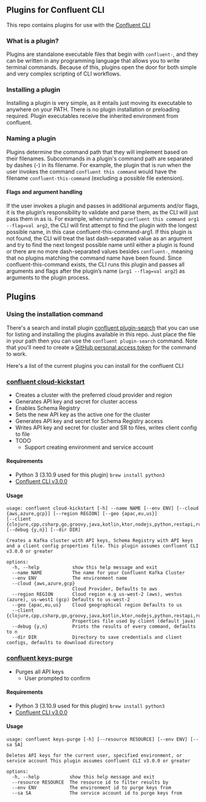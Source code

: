 ## Plugins for Confluent CLI

This repo contains plugins for use with
the [Confluent CLI](https://docs.confluent.io/confluent-cli/current/overview.html)

### What is a plugin?

Plugins are standalone executable files that begin with `confluent-`, and they can be written in any programming language
that allows you to write terminal commands. Because of this, plugins open the door for both simple and very complex
scripting of CLI workflows.

### Installing a plugin

Installing a plugin is very simple, as it entails just moving its executable to anywhere on your PATH.
There is no plugin installation or preloading required. Plugin executables receive the inherited environment from
confluent.

### Naming a plugin

Plugins determine the command path that they will implement based on their filenames. Subcommands in a plugin's command
path are separated by dashes (-) in its filename. For example, the plugin that is run when the user invokes the command
`confluent this command` would have the filename `confluent-this-command` (excluding a possible file extension).

#### Flags and argument handling

If the user invokes a plugin and passes in additional arguments and/or flags, it is the plugin’s responsibility to
validate and parse them, as the CLI will just pass them in as is. For example, when running `confluent this command arg1
--flag=val arg2`, the CLI will first attempt to find the plugin with the longest possible name, in this case
confluent-this-command-arg1. If this plugin is not found, the CLI will treat the last dash-separated value as an
argument and try to find the next longest possible name until either a plugin is found or there are no more
dash-separated values besides `confluent-`, meaning that no plugins matching the command name have been found. Since
confluent-this-command exists, the CLI runs this plugin and passes all arguments and flags after the plugin’s name (`arg1
--flag=val arg2`) as arguments to the plugin process.

## Plugins

### Using the installation command
 
There's a search and install plugin [confluent plugin-search](search/confluent-plugin_search.py) that you can use for listing and installing
the plugins available in this repo. Just place the file in your path then you can use the `confluent plugin-search` command. Note that you'll need to create 
a [GitHub personal access token](https://docs.github.com/en/authentication/keeping-your-account-and-data-secure/creating-a-personal-access-token) for the command to work.

Here's a list of the current plugins you can install for the confluent CLI

### [confluent cloud-kickstart](cloud-kickstart/confluent-cloud_kickstart.py)
  - Creates a cluster with the preferred cloud provider and region
  - Generates API key and secret for cluster access 
  - Enables Schema Registry
  - Sets the new API key as the active one for the cluster
  - Generates API key and secret for Schema Registry access
  - Writes API key and secret for cluster and SR to files, writes client config to file
  - TODO
    - Support creating environment and service account
#### Requirements
  - Python 3 (3.10.9 used for this plugin)  `brew install python3`
  - [Confluent CLI v3.0.0](https://docs.confluent.io/confluent-cli/current/install.html)
#### Usage
```text
usage: confluent cloud-kickstart [-h] --name NAME [--env ENV] [--cloud {aws,azure,gcp}] [--region REGION] [--geo {apac,eu,us}]
[--client {clojure,cpp,csharp,go,groovy,java,kotlin,ktor,nodejs,python,restapi,ruby,rust,scala,springboot}] [--debug {y,n}] [--dir DIR]

Creates a Kafka cluster with API keys, Schema Registry with API keys and a client config properties file. This plugin assumes confluent CLI v3.0.0 or greater

options:
  -h, --help            show this help message and exit
  --name NAME           The name for your Confluent Kafka Cluster
  --env ENV             The environment name
  --cloud {aws,azure,gcp}
                        Cloud Provider, Defaults to aws
  --region REGION       Cloud region e.g us-west-2 (aws), westus (azure), us-west1 (gcp) Defaults to us-west-2
  --geo {apac,eu,us}    Cloud geographical region Defaults to us
  --client {clojure,cpp,csharp,go,groovy,java,kotlin,ktor,nodejs,python,restapi,ruby,rust,scala,springboot}
                        Properties file used by client (default java)
  --debug {y,n}         Prints the results of every command, defaults to n
  --dir DIR             Directory to save credentials and client configs, defaults to download directory
```

### [confluent keys-purge](purge-keys/confluent-keys_purge.py)
 - Purges all API keys 
   - User prompted to confirm
#### Requirements
  - Python 3 (3.10.9 used for this plugin)  `brew install python3`
  - [Confluent CLI v3.0.0](https://docs.confluent.io/confluent-cli/current/install.html)
#### Usage
```text
usage: confluent keys-purge [-h] [--resource RESOURCE] [--env ENV] [--sa SA]

Deletes API keys for the current user, specified environment, or service account This plugin assumes confluent CLI v3.0.0 or greater

options:
  -h, --help           show this help message and exit
  --resource RESOURCE  The resource id to filter results by
  --env ENV            The environment id to purge keys from
  --sa SA              The service account id to purge keys from
```

